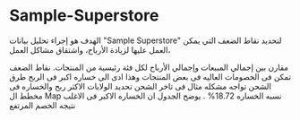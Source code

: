 # Sample-Superstore
الهدف هو إجراء تحليل بيانات  "Sample Superstore" لتحديد نقاط الضعف التي يمكن العمل عليها لزيادة الأرباح، واشتقاق مشاكل العمل، 

مقارن بين إجمالي المبيعات وإجمالي الأرباح لكل فئة رئيسية من المنتجات.
نقاط الضعف تمكن فى الخصومات العاليه فى بعض المنتجات وهذا ادى الى خساره اكبر فى الربح
طرق الشحن تواجه مشكله مثال فى تاخر الشحن 
تحديد الولايات الاكثر ربح والخساره فى مخطط ال Map نسبه الخساره 18.72% . يوضح الجدول ان الخساره الاكبر فى الاغلب نتيجه الخصم المرتفع
